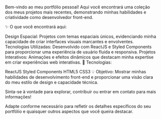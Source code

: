 Bem-vindo ao meu portfólio pessoal! Aqui você encontrará uma coleção dos meus projetos mais recentes, demonstrando minhas habilidades e criatividade como desenvolvedor front-end.

✨ O que você encontrará aqui:

Design Espacial: Projetos com temas espaciais únicos, evidenciando minha capacidade de criar interfaces visuais marcantes e envolventes.
Tecnologias Utilizadas: Desenvolvido com ReactJS e Styled Components para proporcionar uma experiência de usuário fluida e responsiva.
Projetos Interativos: Animações e efeitos dinâmicos que destacam minha expertise em criar experiências web interativas.
🔧 Tecnologias:

ReactJS
Styled Components
HTML5
CSS3
💡 Objetivo:
Mostrar minhas habilidades de desenvolvimento front-end e proporcionar uma visão clara do meu estilo de design e capacidade técnica.

Sinta-se à vontade para explorar, contribuir ou entrar em contato para mais informações!

Adapte conforme necessário para refletir os detalhes específicos do seu portfólio e quaisquer outros aspectos que você queira destacar.